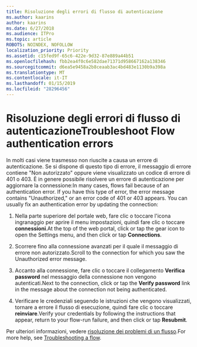 ```yaml
---
title: Risoluzione degli errori di flusso di autenticazione
ms.author: kaarins
author: kaarins
ms.date: 6/27/2018
ms.audience: ITPro
ms.topic: article
ROBOTS: NOINDEX, NOFOLLOW
localization_priority: Priority
ms.assetid: c15fed9f-65c6-422e-9d32-87e889a44b51
ms.openlocfilehash: fbb2ea4f0c6e582dae71371d958667162a138346
ms.sourcegitcommit: d6ea5e9458a2b8ceaab3ac4bd483e1130b9a398a
ms.translationtype: MT
ms.contentlocale: it-IT
ms.lasthandoff: 01/15/2019
ms.locfileid: "28296456"
---
```

# <a name="troubleshoot-flow-authentication-errors"></a><span data-ttu-id="c77b6-102">Risoluzione degli errori di flusso di autenticazione</span><span class="sxs-lookup"><span data-stu-id="c77b6-102">Troubleshoot Flow authentication errors</span></span>

<span data-ttu-id="c77b6-p101">In molti casi viene trasmesso non riuscite a causa un errore di autenticazione. Se si dispone di questo tipo di errore, il messaggio di errore contiene "Non autorizzato" oppure viene visualizzato un codice di errore di 401 o 403. È in genere possibile risolvere un errore di autenticazione per aggiornare la connessione:</span><span class="sxs-lookup"><span data-stu-id="c77b6-p101">In many cases, flows fail because of an authentication error. If you have this type of error, the error message contains "Unauthorized," or an error code of 401 or 403 appears. You can usually fix an authentication error by updating the connection:</span></span>
  
1. <span data-ttu-id="c77b6-106">Nella parte superiore del portale web, fare clic o toccare l'icona ingranaggio per aprire il menu impostazioni, quindi fare clic o toccare **connessioni**.</span><span class="sxs-lookup"><span data-stu-id="c77b6-106">At the top of the web portal, click or tap the gear icon to open the Settings menu, and then click or tap **Connections**.</span></span>
    
2. <span data-ttu-id="c77b6-107">Scorrere fino alla connessione avanzati per il quale il messaggio di errore non autorizzato.</span><span class="sxs-lookup"><span data-stu-id="c77b6-107">Scroll to the connection for which you saw the Unauthorized error message.</span></span>
    
3. <span data-ttu-id="c77b6-108">Accanto alla connessione, fare clic o toccare il collegamento **Verifica password** nel messaggio della connessione non vengono autenticati.</span><span class="sxs-lookup"><span data-stu-id="c77b6-108">Next to the connection, click or tap the **Verify password** link in the message about the connection not being authenticated.</span></span> 
    
4. <span data-ttu-id="c77b6-109">Verificare le credenziali seguendo le istruzioni che vengono visualizzati, tornare a errore il flusso di esecuzione, quindi fare clic o toccare **reinviare**.</span><span class="sxs-lookup"><span data-stu-id="c77b6-109">Verify your credentials by following the instructions that appear, return to your flow-run failure, and then click or tap **Resubmit**.</span></span>
    
<span data-ttu-id="c77b6-110">Per ulteriori informazioni, vedere [risoluzione dei problemi di un flusso](https://go.microsoft.com/fwlink/?linkid=872110).</span><span class="sxs-lookup"><span data-stu-id="c77b6-110">For more help, see [Troubleshooting a flow](https://go.microsoft.com/fwlink/?linkid=872110).</span></span>
  

